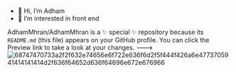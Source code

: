 - 👋 Hi, I’m Adham
- 👀 I’m interested in front end


AdhamMhran/AdhamMhran is a ✨ special ✨ repository because its `README.md` (this file) appears on your GitHub profile.
You can click the Preview link to take a look at your changes.
--->
![68747470733a2f2f632e74656e6f722e636f6d2f5f444f426a6e4773705941414141414d2f636f64652d636f64696e672e676966](https://github.com/AdhamMhran/AdhamMhran/assets/140704566/20bc9ec4-be7a-42b5-9d90-44e19540b3ec)
